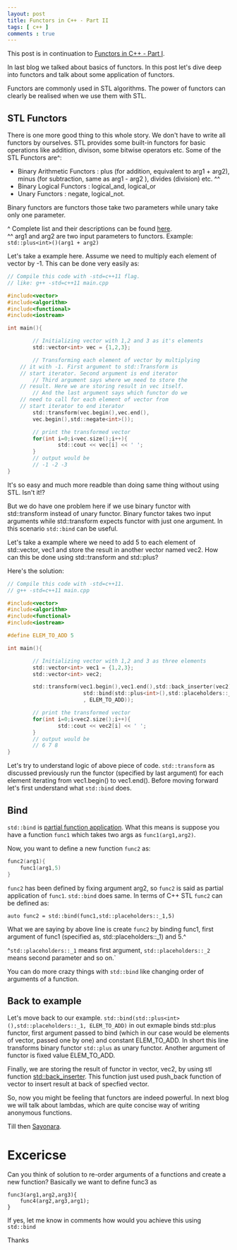 ```yaml
---
layout: post
title: Functors in C++ - Part II
tags: [ c++ ]
comments : true
---
```


This post is in continuation to [Functors in C++ - Part I](https://mayankj08.github.io/2017/07/02/Functors-In-C++/).

In last blog we talked about basics of functors. In this post let's dive deep into functors and talk about some application of functors.

Functors are commonly used in STL algorithms. The power of functors can clearly be realised when we use them with STL. 

## STL Functors ##

There is one more good thing to this whole story. We don't have to write all functors by ourselves. STL provides some built-in functors for basic operations like addition, divison, some bitwise operators etc. 
Some of the STL Functors are^:

* Binary Arithmetic Functors : plus (for addition, equivalent to arg1 + arg2), minus (for subtraction, same as arg1 - arg2 ), divides (division) etc. ^^
* Binary Logical Functors : logical_and, logical_or
* Unary Functors : negate, logical_not.

Binary functors are functors those take two parameters while unary take only one parameter. 

^ Complete list and their descriptions can be found [here](http://en.cppreference.com/w/cpp/utility/functional).   
^^ arg1 and arg2 are two input parameters to functors. Example: `std::plus<int>()(arg1 + arg2)`

Let's take a example here. Assume we need to multiply each element of vector by -1. This can be done very easily as:

```c
// Compile this code with -std=c++11 flag.
// like: g++ -std=c++11 main.cpp

#include<vector>
#include<algorithm>
#include<functional>
#include<iostream>

int main(){

        // Initializing vector with 1,2 and 3 as it's elements
        std::vector<int> vec = {1,2,3};

        // Transforming each element of vector by multiplying 
	// it with -1. First argument to std::Transform is 
	// start iterator. Second argument is end iterator
        // Third argument says where we need to store the 
	// result. Here we are storing result in vec itself.
        // And the last argument says which functor do we 
	// need to call for each element of vector from 
	// start iterator to end iterator
        std::transform(vec.begin(),vec.end(),
		vec.begin(),std::negate<int>());

        // print the transformed vector
        for(int i=0;i<vec.size();i++){
                std::cout << vec[i] << ' ';
        }
        // output would be
        // -1 -2 -3
}
```

It's so easy and much more readble than doing same thing without using STL. Isn't it!?

But we do have one problem here if we use binary functor with std::transform instead of unary functor. Binary functor takes two input arguments while std::transform expects functor with just one argument. In this scenario `std::bind` can be useful.

Let's take a example where we need to add 5 to each element of std::vector, vec1 and store the result in another vector named vec2. How can this be done using std::transform and std::plus?

Here's the solution:

```c
// Compile this code with -std=c++11.
// g++ -std=c++11 main.cpp

#include<vector>
#include<algorithm>
#include<functional>
#include<iostream>

#define ELEM_TO_ADD 5

int main(){

        // Initializing vector with 1,2 and 3 as three elements
        std::vector<int> vec1 = {1,2,3};
        std::vector<int> vec2;

        std::transform(vec1.begin(),vec1.end(),std::back_inserter(vec2),
                        std::bind(std::plus<int>(),std::placeholders::_1
                        , ELEM_TO_ADD));

        // print the transformed vector
        for(int i=0;i<vec2.size();i++){
                std::cout << vec2[i] << ' ';
        }
        // output would be
        // 6 7 8
}
```

Let's try to understand logic of above piece of code. `std::transform` as discussed previously run the functor (specified by last argument) for each element iterating from vec1.begin() to vec1.end(). Before moving forward let's first understand what `std::bind` does.

## Bind ##

`std::bind` is [partial function application](https://en.wikipedia.org/wiki/Partial_application). What this means is suppose you have a function `func1` which takes two args as `func1(arg1,arg2)`.

Now, you want to define a new function `func2` as:

```c
func2(arg1){
	func1(arg1,5)
}
``` 
`func2` has been defined by fixing argument arg2, so `func2` is said as partial application of `func1`. `std::bind` does same. In terms of C++ STL `func2` can be defined as:

`auto func2 = std::bind(func1,std::placeholders::_1,5)`

What we are saying by above line is create `func2` by binding func1, first argument of func1 (specified as, std::placeholders::_1) and 5.^

 ^`std::placeholders::_1` means first argument, `std::placeholders::_2` means second parameter and so on.`

You can do more crazy things with `std::bind` like changing order of arguments of a function.

## Back to example

Let's move back to our example.  `std::bind(std::plus<int>(),std::placeholders::_1, ELEM_TO_ADD)` in out exmaple binds std::plus functor, first argument passed to bind (which in our case would be elements of vector, passed one by one) and constant ELEM\_TO\_ADD. In short this line transforms binary functor `std::plus` as unary functor. Another argument of functor is fixed value ELEM_TO_ADD.

Finally, we are storing the result of functor in vector, vec2, by using stl function [std::back_inserter](http://en.cppreference.com/w/cpp/iterator/back_inserter). This function just used push_back function of vector to insert result at back of specfied vector.

So, now you might be feeling that functors are indeed powerful. In next blog we will talk about lambdas, which are quite concise way of writing anonymous functions. 

Till then [Sayonara](https://www.google.com/#q=sayonara).

# Excericse 
Can you think of solution to re-order arguments of a functions and create a new function? Basically we want to define func3 as 

```
func3(arg1,arg2,arg3){
	func4(arg2,arg3,arg1);
}
```

If yes, let me know in comments how would you achieve this using `std::bind`

Thanks
